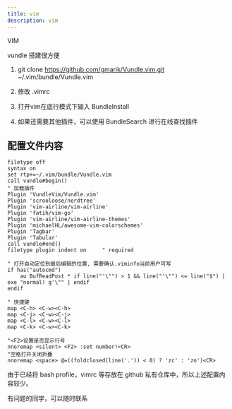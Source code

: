 ```yaml
---
title: vim
description: vim
---
```


VIM

vundle 搭建很方便

1. git clone <https://github.com/gmarik/Vundle.vim.git> ~/.vim/bundle/Vundle.vim

2. 修改 .vimrc

3. 打开vim在底行模式下输入 BundleInstall

4. 如果还需要其他插件，可以使用 BundleSearch 进行在线查找插件

## 配置文件内容

```
filetype off
syntax on
set rtp+=~/.vim/bundle/Vundle.vim
call vundle#begin()
" 加载插件
Plugin 'VundleVim/Vundle.vim'
Plugin 'scrooloose/nerdtree'
Plugin 'vim-airline/vim-airline'
Plugin 'fatih/vim-go'
Plugin 'vim-airline/vim-airline-themes'
Plugin 'michaelHL/awesome-vim-colorschemes'
Plugin 'Tagbar'
Plugin 'Tabular'
call vundle#end()
filetype plugin indent on     " required

" 打开自动定位到最后编辑的位置, 需要确认.viminfo当前用户可写
if has("autocmd")
    au BufReadPost * if line("'\"") > 1 && line("'\"") <= line("$") | exe "normal! g'\"" | endif
endif

" 快捷键
map <C-h> <C-w><C-h>
map <C-j> <C-w><C-j>
map <C-l> <C-w><C-l>
map <C-k> <C-w><C-k>

"<F2>设置是否显示行号
nnoremap <silent> <F2> :set number!<CR>
"空格打开关闭折叠
nnoremap <space> @=((foldclosed(line('.')) < 0) ? 'zc' : 'zo')<CR>
```

由于已经将 bash profile，vimrc 等存放在 github
私有仓库中，所以上述配置内容较少。

有问题的同学，可以随时联系
